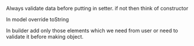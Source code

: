 Always validate data before putting in setter. if not then think of constructor

In model override toString

In builder add only those elements which we need from user or need to validate it before making object.